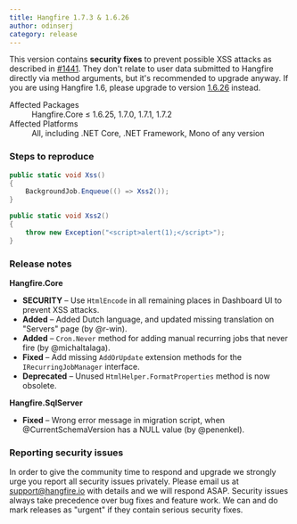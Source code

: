 ```yaml
---
title: Hangfire 1.7.3 & 1.6.26
author: odinserj
category: release
---
```


This version contains **security fixes** to prevent possible XSS attacks as described in [#1441](https://github.com/HangfireIO/Hangfire/issues/1441). They don't relate to user data submitted to Hangfire directly via method arguments, but it's recommended to upgrade anyway. If you are using Hangfire 1.6, please upgrade to version [1.6.26](https://github.com/HangfireIO/Hangfire/releases/tag/v1.6.26) instead.

<dl>
<dt>Affected Packages</dt><dd>Hangfire.Core &le; 1.6.25, 1.7.0, 1.7.1, 1.7.2</dd>
<dt>Affected Platforms</dt><dd>All, including .NET Core, .NET Framework, Mono of any version</dd>
</dl>

### Steps to reproduce

```csharp
public static void Xss()
{
    BackgroundJob.Enqueue(() => Xss2());
}

public static void Xss2()
{
    throw new Exception("<script>alert(1);</script>");
}
```

### Release notes

**Hangfire.Core**

* **SECURITY** – Use `HtmlEncode` in all remaining places in Dashboard UI to prevent XSS attacks.
* **Added** – Added Dutch language, and updated missing translation on "Servers" page (by @r-win).
* **Added** – `Cron.Never` method for adding manual recurring jobs that never fire (by @michaltalaga).
* **Fixed** – Add missing `AddOrUpdate` extension methods for the `IRecurringJobManager` interface.
* **Deprecated** – Unused `HtmlHelper.FormatProperties` method is now obsolete.

**Hangfire.SqlServer**

* **Fixed** – Wrong error message in migration script, when @CurrentSchemaVersion has a NULL value (by @penenkel).

### Reporting security issues 

In order to give the community time to respond and upgrade we strongly urge you report all security issues privately. Please email us at [support@hangfire.io](support@hangfire.io) with details and we will respond ASAP. Security issues always take precedence over bug fixes and feature work. We can and do mark releases as "urgent" if they contain serious security fixes. 

